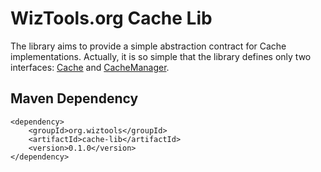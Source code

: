 # WizTools.org Cache Lib

The library aims to provide a simple abstraction contract for Cache implementations. Actually, it is so simple that the library defines only two interfaces: [Cache](https://github.com/wiztools/cache-lib/blob/master/src/main/java/org/wiztools/cachelib/Cache.java) and [CacheManager](https://github.com/wiztools/cache-lib/blob/master/src/main/java/org/wiztools/cachelib/CacheManager.java).

## Maven Dependency

	<dependency>
		<groupId>org.wiztools</groupId>
		<artifactId>cache-lib</artifactId>
		<version>0.1.0</version>
	</dependency>

